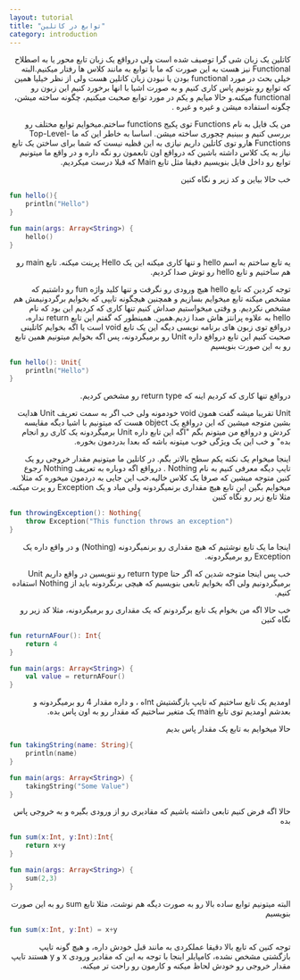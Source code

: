 ```yaml
---
layout: tutorial
title: "توابع در کاتلین"
category: introduction
---
```



<div dir="rtl" markdown="1">



کاتلین یک زبان شی گرا توصیف شده است ولی درواقع یک زبان تابع محور یا به اصطلاح Functional نیز هست به این صورت که ما با توابع به مانند کلاس ها رفتار میکنیم.البته خیلی بحث در مورد functional بودن یا نبودن زبان کاتلین هست ولی از نظر خیلیا همین که توابع رو بتونیم پاس کاری کنیم و به صورت اشیا با انها برخورد کنیم این زبون رو functional میکنه.و حالا میایم و یکم در مورد توابع صحبت میکنیم، چگونه ساخته میشن، چگونه استفاده میشن و غیره و غیره .

من یک فایل به نام Functions توی پکیج functions ساختم.میخوایم توابع مختلف رو بررسی کنیم و ببینیم چجوری ساخته میشن. اساسا به خاطر این که ما Top-Level-Functions هارو توی کاتلین داریم نیازی به این قظیه نیست که شما برای ساختن یک تابع نیاز به یک کلاس داشته باشین که درواقع اون تابعمون رو نگه داره و در واقع ما میتونیم توابع رو داخل فایل بنویسیم دقیقا مثل تابع Main که قبلا درست میکردیم.

خب حالا بیاین و کد زیر و نگاه کنین

</div>

```kotlin
fun hello(){
    println("Hello")
}

fun main(args: Array<String>) {
    hello()
}
```

<div dir="rtl" markdown="1">

یه تابع ساختم به اسم hello و تنها کاری میکنه این یک Hello پرینت میکنه. تابع main رو هم ساختیم و تابع hello رو توش صدا کردیم.

توجه کردین که تابع hello هیچ ورودی رو نگرفت و تنها کلید واژه fun رو داشتیم که مشخص میکنه تابع میخوایم بسازیم و همچنین هیچگونه تایپی که بخوایم برگردونیمش هم مشخص نکردیم. و وقتی میخواستیم صداش کنیم تنها کاری که کردیم این بود که نام hello به علاوه پرانتز هاش صدا زدیم.همین. همینطور که گفتم این تابع return نداره، درواقع توی زبون های برنامه نویسی دیگه این یک تابع void است یا اگه بخوایم کاتلینی صحبت کنیم این تابع درواقع داره Unit رو برمیگردونه، پس اگه بخوایم میتونیم همین تابع رو به این صورت بنویسیم

</div>

```kotlin
fun hello(): Unit{
    println("Hello")
}
```

<div dir="rtl" markdown="1">

درواقع تنها کاری که کردیم اینه که return type رو مشخص کردیم.

Unit تقریبا میشه گفت همون void خودمونه ولی خب اگر به سمت تعریف Unit هدایت بشین متوجه میشین که این درواقع یک object هست که میتونیم با اشیا دیگه مقایسه کردش و درواقع من میتونم بگم "اگه این تابع داره Unit برمیگردونه یک کاری رو انجام بده" و خب این یک ویژگی خوب میتونه باشه که بعدا بدردمون بخوره.

اینجا میخوام یک نکته یکم سطح بالاتر بگم. در کاتلین ما میتونیم مقدار خروجی رو یک تایپ دیگه معرفی کنیم به نام Nothing . درواقع اگه دوباره به تعریف Nothing رجوع کنین متوجه میشین که صرفا یک کلاس خالیه.خب این جایی به دردمون میخوره که مثلا میخوایم بگین این تابع هیچ مقداری برنمیگردونه ولی میاد و یک Exception رو پرت میکنه. مثلا تابع زیر رو نگاه کنین

</div>

```kotlin
fun throwingException(): Nothing{
    throw Exception("This function throws an exception")
}
```

<div dir="rtl" markdown="1">

اینجا ما یک تابع نوشتیم که هیچ مقداری رو برنمیگردونه (Nothing) و در واقع داره یک Exception رو برمیگردونه.

خب پس اینجا متوجه شدین که اگر حتا return type رو ننویسین در واقع داریم Unit برمیگردونیم ولی اگه بخوایم تابعی بنویسیم که هیچی برنگردونه باید از Nothing استفاده کنیم.

خب حالا اگه من بخوام یک تابع برگردونم که یک مقداری رو برمیگردونه، مثلا کد زیر رو نگاه کنین

</div>

```kotlin
fun returnAFour(): Int{
    return 4
}

fun main(args: Array<String>) {
    val value = returnAFour()
}
```

<div dir="rtl" markdown="1">

اومدیم یک تابع ساختیم که تایپ بازگشتیش Intه ، و داره مقدار 4 رو برمیگردونه و بعدشم اومدیم توی تابع main یک متغیر ساختیم که مقدار رو به اون پاس بده.

حالا میخوایم به تابع یک مقدار پاس بدیم

</div>

```kotlin
fun takingString(name: String){
    println(name)
}

fun main(args: Array<String>) {
    takingString("Some Value")
}
```

<div dir="rtl" markdown="1">

حالا اگه فرض کنیم تابعی داشته باشیم که مقادیری رو از ورودی بگیره و به خروجی پاس بده

</div>

```kotlin
fun sum(x:Int, y:Int):Int{
    return x+y
}

fun main(args: Array<String>) {
    sum(2,3)
}
```

<div dir="rtl" markdown="1">

البته میتونیم توابع ساده بالا رو به صورت دیگه هم نوشت، مثلا تابع sum رو به این صورت بنویسیم

</div>

```kotlin
fun sum(x:Int, y:Int) = x+y
```

<div dir="rtl" markdown="1">

توجه کنین که تابع بالا دقیقا عملکردی به مانند قبل خودش داره، و هیچ گونه تایپ بازگشتی مشخص نشده، کامپایلر اینجا با توجه به این که مقادیر ورودی x و y هستند تایپ مقدار خروجی رو خودش لحاظ میکنه و کارمون رو راحت تر میکنه.



